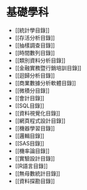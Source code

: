 # 基礎學科
- [[統計學目錄]]
- [[存活分析目錄]]
- [[抽樣調查目錄]]
- [[時間數列目錄]]
- [[類別資料分析目錄]]
- [[金融實務暨行銷培訓目錄]]
- [[迴歸分析目錄]]
- [[商業數據分析軟體目錄]]
- [[微積分目錄]]
- [[會計目錄]]
- [[SQL目錄]]
- [[資料視覺化目錄]]
- [[網頁程式設計目錄]]
- [[機器學習目錄]]
- [[邏輯目錄]]
- [[SAS目錄]]
- [[機率論目錄]]
- [[實驗設計目錄]]
- [[R語言目錄]]
- [[無母數統計目錄]]
- [[資料探勘目錄]]